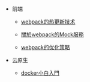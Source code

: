 - 前端

  - [webpack的热更新技术](https://github.com/chris-envas/Study-notes/blob/master/webpack%E7%9A%84%E7%83%AD%E6%9B%B4%E6%96%B0%E6%8A%80%E6%9C%AF.md)

  - [關於webpack的Mock服務](https://github.com/chris-envas/Study-notes/blob/master/%E9%97%9C%E6%96%BCwebpack%E7%9A%84Mock%E6%9C%8D%E5%8B%99.md)
  - [webpack的优化策略](https://github.com/chris-envas/Study-notes/blob/master/webpack%E7%9A%84%E4%BC%98%E5%8C%96%E7%AD%96%E7%95%A5.md)

- 云原生

  - [docker小白入門](https://github.com/chris-envas/Study-notes/blob/master/docker%E5%B0%8F%E7%99%BD%E5%85%A5%E9%96%80.md)
